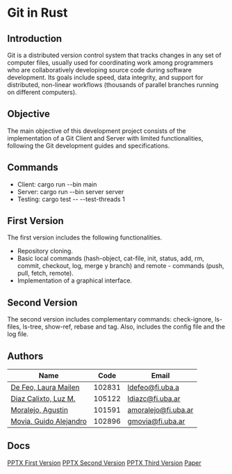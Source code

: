 # Git in Rust

## Introduction
Git is a distributed version control system that tracks changes in any set of computer files, usually used for coordinating work among programmers who are collaboratively developing source code during software development. Its goals include speed, data integrity, and support for distributed, non-linear workflows (thousands of parallel branches running on different computers).

## Objective
The main objective of this development project consists of the implementation of a Git Client and Server with limited functionalities, following the Git development guides and specifications.

## Commands

- Client: cargo run --bin main
- Server: cargo run --bin server server
- Testing: cargo test -- --test-threads 1

## First Version
The first version includes the following functionalities.

- Repository cloning.
- Basic local commands (hash-object, cat-file, init, status, add, rm, commit, checkout, log, merge y branch) and remote - commands (push, pull, fetch, remote).
- Implementation of a graphical interface.

## Second Version
The second version includes complementary commands: check-ignore, ls-files, ls-tree, show-ref, rebase and tag. Also, includes the config file and the log file.

## Authors

Name | Code | Email
------ | ------| -------------
[De Feo, Laura Mailen](https://github.com/ldefeo) | 102831 | ldefeo@fi.uba.a
[Diaz Calixto, Luz M.](https://github.com/ldiazcto) | 105122 | ldiazc@fi.uba.ar
[Moralejo, Agustin](https://github.com/AgustinMoralejo) | 101591 | amoralejo@fi.uba.ar
[Movia, Guido Alejandro](https://github.com/gmovia) | 102896 | gmovia@fi.uba.ar

## Docs
[PPTX First Version](https://docs.google.com/presentation/d/1ItS433G38uea7VKZZSDba7yxDmGYxZAx/edit?usp=sharing)
[PPTX Second Version](https://docs.google.com/presentation/d/1P8Syx5S3MPJGLxoDYLBmzRJVE5fTkq3g2zO2d653LiY/edit?usp=sharing)
[PPTX Third Version](https://docs.google.com/presentation/d/1Sq6KGmGb2cZ0UixUsXUea_S3SWRcjpXLXQBITOwpe3A/edit#slide=id.g2828ebf7bd9_0_0)
[Paper](https://www.overleaf.com/read/dfjrtzpyhrgv#af0d1c)
